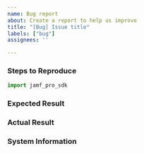 ```yaml
---
name: Bug report
about: Create a report to help us improve
title: "[Bug] Issue title"
labels: ["bug"]
assignees: ''

---
```


<!-- Describe the issue. Be sure you have searched existing issues first. -->

### Steps to Reproduce

<!-- Detailed, minimal example that will reproduce the issue. Include code blocks and sample data. -->

```python
import jamf_pro_sdk

```

### Expected Result

<!-- What should have been the outcome? -->

### Actual Result

<!-- What happened instead. Include log and exception output if applicable. -->

### System Information

<!-- OS and OS version, Python version, SDK version, and Jamf Pro version if applicable. -->
